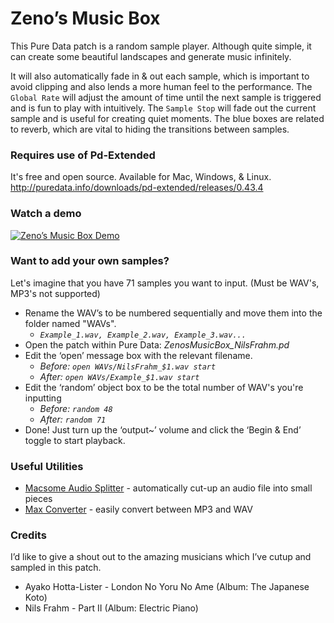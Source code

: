 # Zeno’s Music Box
This Pure Data patch is a random sample player. Although quite simple, it can create some beautiful landscapes and generate music infinitely.

It will also automatically fade in & out each sample, which is important to avoid clipping and also lends a more human feel to the performance. The `Global Rate` will adjust the amount of time until the next sample is triggered and is fun to play with intuitively. The `Sample Stop` will fade out the current sample and is useful for creating quiet moments. The blue boxes are related to reverb, which are vital to hiding the transitions between samples.

### Requires use of Pd-Extended
It's free and open source. Available for Mac, Windows, & Linux.<br>
http://puredata.info/downloads/pd-extended/releases/0.43.4

### Watch a demo
[![Zeno’s Music Box Demo](https://img.youtube.com/vi/iYXWX08sTWs/0.jpg)](https://www.youtube.com/watch?v=iYXWX08sTWs)

### Want to add your own samples?
Let's imagine that you have 71 samples you want to input. (Must be WAV's, MP3's not supported)
- Rename the WAV’s to be numbered sequentially and move them into the folder named "WAVs".
  - *`Example_1.wav, Example_2.wav, Example_3.wav...`*
- Open the patch within Pure Data: *ZenosMusicBox_NilsFrahm.pd*
- Edit the ‘open’ message box with the relevant filename.
  - *Before: `open WAVs/NilsFrahm_$1.wav start`*
  - *After: `open WAVs/Example_$1.wav start`*
- Edit the ‘random’ object box to be the total number of WAV's you're inputting
  - *Before: `random 48`*
  - *After: `random 71`*
- Done! Just turn up the ‘output~’ volume and click the ‘Begin & End’ toggle to start playback.

### Useful Utilities
- [Macsome Audio Splitter](http://www.macsome.com/audio-splitter-mac/) - automatically cut-up an audio file into small pieces
- [Max Converter](http://sbooth.org/Max/) - easily convert between MP3 and WAV

### Credits
I’d like to give a shout out to the amazing musicians which I’ve cutup and sampled in this patch.
- Ayako Hotta-Lister - London No Yoru No Ame (Album: The Japanese Koto)
- Nils Frahm - Part II (Album: Electric Piano)
